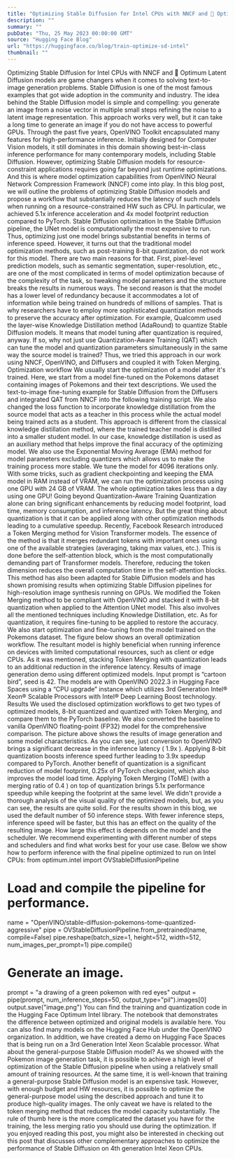 ```yaml
---
title: "Optimizing Stable Diffusion for Intel CPUs with NNCF and 🤗 Optimum"
description: ""
summary: ""
pubDate: "Thu, 25 May 2023 00:00:00 GMT"
source: "Hugging Face Blog"
url: "https://huggingface.co/blog/train-optimize-sd-intel"
thumbnail: ""
---
```


Optimizing Stable Diffusion for Intel CPUs with NNCF and 🤗 Optimum
Latent Diffusion models are game changers when it comes to solving text-to-image generation problems. Stable Diffusion is one of the most famous examples that got wide adoption in the community and industry. The idea behind the Stable Diffusion model is simple and compelling: you generate an image from a noise vector in multiple small steps refining the noise to a latent image representation. This approach works very well, but it can take a long time to generate an image if you do not have access to powerful GPUs.
Through the past five years, OpenVINO Toolkit encapsulated many features for high-performance inference. Initially designed for Computer Vision models, it still dominates in this domain showing best-in-class inference performance for many contemporary models, including Stable Diffusion. However, optimizing Stable Diffusion models for resource-constraint applications requires going far beyond just runtime optimizations. And this is where model optimization capabilities from OpenVINO Neural Network Compression Framework (NNCF) come into play.
In this blog post, we will outline the problems of optimizing Stable Diffusion models and propose a workflow that substantially reduces the latency of such models when running on a resource-constrained HW such as CPU. In particular, we achieved 5.1x inference acceleration and 4x model footprint reduction compared to PyTorch.
Stable Diffusion optimization
In the Stable Diffusion pipeline, the UNet model is computationally the most expensive to run. Thus, optimizing just one model brings substantial benefits in terms of inference speed.
However, it turns out that the traditional model optimization methods, such as post-training 8-bit quantization, do not work for this model. There are two main reasons for that. First, pixel-level prediction models, such as semantic segmentation, super-resolution, etc., are one of the most complicated in terms of model optimization because of the complexity of the task, so tweaking model parameters and the structure breaks the results in numerous ways. The second reason is that the model has a lower level of redundancy because it accommodates a lot of information while being trained on hundreds of millions of samples. That is why researchers have to employ more sophisticated quantization methods to preserve the accuracy after optimization. For example, Qualcomm used the layer-wise Knowledge Distillation method (AdaRound) to quantize Stable Diffusion models. It means that model tuning after quantization is required, anyway. If so, why not just use Quantization-Aware Training (QAT) which can tune the model and quantization parameters simultaneously in the same way the source model is trained? Thus, we tried this approach in our work using NNCF, OpenVINO, and Diffusers and coupled it with Token Merging.
Optimization workflow
We usually start the optimization of a model after it's trained. Here, we start from a model fine-tuned on the Pokemons dataset containing images of Pokemons and their text descriptions.
We used the text-to-image fine-tuning example for Stable Diffusion from the Diffusers and integrated QAT from NNCF into the following training script. We also changed the loss function to incorporate knowledge distillation from the source model that acts as a teacher in this process while the actual model being trained acts as a student. This approach is different from the classical knowledge distillation method, where the trained teacher model is distilled into a smaller student model. In our case, knowledge distillation is used as an auxiliary method that helps improve the final accuracy of the optimizing model. We also use the Exponential Moving Average (EMA) method for model parameters excluding quantizers which allows us to make the training process more stable. We tune the model for 4096 iterations only.
With some tricks, such as gradient checkpointing and keeping the EMA model in RAM instead of VRAM, we can run the optimization process using one GPU with 24 GB of VRAM. The whole optimization takes less than a day using one GPU!
Going beyond Quantization-Aware Training
Quantization alone can bring significant enhancements by reducing model footprint, load time, memory consumption, and inference latency. But the great thing about quantization is that it can be applied along with other optimization methods leading to a cumulative speedup.
Recently, Facebook Research introduced a Token Merging method for Vision Transformer models. The essence of the method is that it merges redundant tokens with important ones using one of the available strategies (averaging, taking max values, etc.). This is done before the self-attention block, which is the most computationally demanding part of Transformer models. Therefore, reducing the token dimension reduces the overall computation time in the self-attention blocks. This method has also been adapted for Stable Diffusion models and has shown promising results when optimizing Stable Diffusion pipelines for high-resolution image synthesis running on GPUs.
We modified the Token Merging method to be compliant with OpenVINO and stacked it with 8-bit quantization when applied to the Attention UNet model. This also involves all the mentioned techniques including Knowledge Distillation, etc. As for quantization, it requires fine-tuning to be applied to restore the accuracy. We also start optimization and fine-tuning from the model trained on the Pokemons dataset. The figure below shows an overall optimization workflow.
The resultant model is highly beneficial when running inference on devices with limited computational resources, such as client or edge CPUs. As it was mentioned, stacking Token Merging with quantization leads to an additional reduction in the inference latency.
Results of image generation demo using different optimized models. Input prompt is “cartoon bird”, seed is 42. The models are with OpenVINO 2022.3 in Hugging Face Spaces using a “CPU upgrade” instance which utilizes 3rd Generation Intel® Xeon® Scalable Processors with Intel® Deep Learning Boost technology.
Results
We used the disclosed optimization workflows to get two types of optimized models, 8-bit quantized and quantized with Token Merging, and compare them to the PyTorch baseline. We also converted the baseline to vanilla OpenVINO floating-point (FP32) model for the comprehensive comparison.
The picture above shows the results of image generation and some model characteristics. As you can see, just conversion to OpenVINO brings a significant decrease in the inference latency ( 1.9x ). Applying 8-bit quantization boosts inference speed further leading to 3.9x speedup compared to PyTorch. Another benefit of quantization is a significant reduction of model footprint, 0.25x of PyTorch checkpoint, which also improves the model load time. Applying Token Merging (ToME) (with a merging ratio of 0.4 ) on top of quantization brings 5.1x performance speedup while keeping the footprint at the same level. We didn't provide a thorough analysis of the visual quality of the optimized models, but, as you can see, the results are quite solid.
For the results shown in this blog, we used the default number of 50 inference steps. With fewer inference steps, inference speed will be faster, but this has an effect on the quality of the resulting image. How large this effect is depends on the model and the scheduler. We recommend experimenting with different number of steps and schedulers and find what works best for your use case.
Below we show how to perform inference with the final pipeline optimized to run on Intel CPUs:
from optimum.intel import OVStableDiffusionPipeline
# Load and compile the pipeline for performance.
name = "OpenVINO/stable-diffusion-pokemons-tome-quantized-aggressive"
pipe = OVStableDiffusionPipeline.from_pretrained(name, compile=False)
pipe.reshape(batch_size=1, height=512, width=512, num_images_per_prompt=1)
pipe.compile()
# Generate an image.
prompt = "a drawing of a green pokemon with red eyes"
output = pipe(prompt, num_inference_steps=50, output_type="pil").images[0]
output.save("image.png")
You can find the training and quantization code in the Hugging Face Optimum Intel library. The notebook that demonstrates the difference between optimized and original models is available here. You can also find many models on the Hugging Face Hub under the OpenVINO organization. In addition, we have created a demo on Hugging Face Spaces that is being run on a 3rd Generation Intel Xeon Scalable processor.
What about the general-purpose Stable Diffusion model?
As we showed with the Pokemon image generation task, it is possible to achieve a high level of optimization of the Stable Diffusion pipeline when using a relatively small amount of training resources. At the same time, it is well-known that training a general-purpose Stable Diffusion model is an expensive task. However, with enough budget and HW resources, it is possible to optimize the general-purpose model using the described approach and tune it to produce high-quality images. The only caveat we have is related to the token merging method that reduces the model capacity substantially. The rule of thumb here is the more complicated the dataset you have for the training, the less merging ratio you should use during the optimization.
If you enjoyed reading this post, you might also be interested in checking out this post that discusses other complementary approaches to optimize the performance of Stable Diffusion on 4th generation Intel Xeon CPUs.